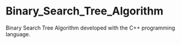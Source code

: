 # Binary_Search_Tree_Algorithm
Binary Search Tree Algorithm developed with the C++ programming language.
